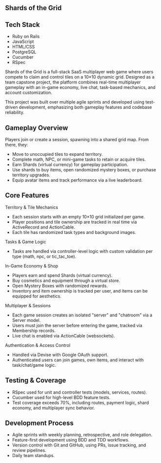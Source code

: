 
## Shards of the Grid 

## Tech Stack 
- Ruby on Rails
- JavaScript
- HTML/CSS
- PostgreSQL
- Cucumber
- RSpec 

Shards of the Grid is a full-stack SaaS multiplayer web game where users compete to claim and control tiles on a 10×10 dynamic grid. Designed as a team capstone project, the platform combines real-time multiplayer gameplay with an in-game economy, live chat, task-based mechanics, and account customization.

This project was built over multiple agile sprints and developed using test-driven development, emphasizing both gameplay features and codebase reliability.

## Gameplay Overview
Players join or create a session, spawning into a shared grid map. From there, they:
- Move to unoccupied tiles to expand territory.
- Complete math, NPC, or mini-game tasks to retain or acquire tiles.
- Earn Shards (virtual currency) for gameplay participation.
- Use shards to buy items, open randomized mystery boxes, or purchase territory upgrades.
- Equip avatar items and track performance via a live leaderboard.

## Core Features
Territory & Tile Mechanics
- Each session starts with an empty 10×10 grid initialized per game.
- Player positions and tile ownership are tracked in real time via ActiveRecord and ActionCable.
- Each tile has randomized task types and background images.

Tasks & Game Logic
- Tasks are handled via controller-level logic with custom validation per type (math, npc, or tic_tac_toe).

In-Game Economy & Shop
- Players earn and spend Shards (virtual currency).
- Buy cosmetics and equipment through a virtual store.
- Open Mystery Boxes with randomized rewards.
- Inventory and item ownership is tracked per user, and items can be equipped for aesthetics.

Multiplayer & Sessions
- Each game session creates an isolated "server" and "chatroom" via a Server model.
- Users must join the server before entering the game, tracked via Membership records.
- Live chat is enabled via ActionCable (websockets).

Authentication & Access Control
- Handled via Devise with Google OAuth support.
- Authenticated users can join games, own items, and interact with task/chat/game logic.

## Testing & Coverage 
- RSpec used for unit and controller tests (models, services, routes).
- Cucumber used for high-level BDD feature tests.
- Test coverage exceeds 70%, including routes, payment logic, shard economy, and multiplayer sync behavior.

## Development Process 
- Agile sprints with weekly planning, retrospective, and role delegation.
- Feature-first development using BDD and TDD workflows.
- Version control with Git and GitHub, using PRs, issue tracking, and review pipelines.
- Daily team standups.

